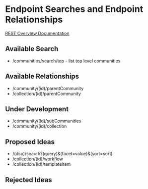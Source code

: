 # Endpoint Searches and Endpoint Relationships
[REST Overview Documentation](README.md)

## Available Search

* /communities/search/top - list top level communities

## Available Relationships
* /community/(id)/parentCommunity
* /collection/(id)/parentCommunity

## Under Development
* /community/(id)/subCommunities
* /community/(id)/collection

## Proposed Ideas
* /(dso)/search?(query)&(facet=value)&(sort=sort)
* /collection/(id)/workflow
* /collection/(id)/templateitem

## Rejected Ideas
